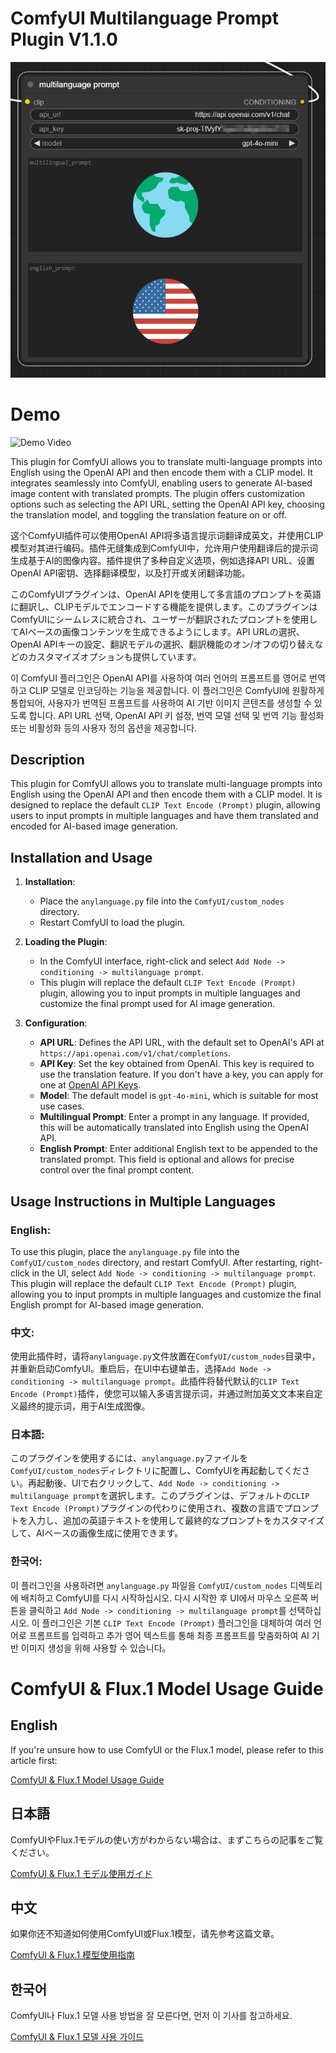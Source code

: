 # ComfyUI Multilanguage Prompt Plugin V1.1.0

![UI](https://raw.githubusercontent.com/ArataAI/anylanguage/master/UI.png)

# Demo

![Demo Video](https://raw.githubusercontent.com/ArataAI/anylanguage/master/demo.gif)

This plugin for ComfyUI allows you to translate multi-language prompts into English using the OpenAI API and then encode them with a CLIP model. It integrates seamlessly into ComfyUI, enabling users to generate AI-based image content with translated prompts. The plugin offers customization options such as selecting the API URL, setting the OpenAI API key, choosing the translation model, and toggling the translation feature on or off.

这个ComfyUI插件可以使用OpenAI API将多语言提示词翻译成英文，并使用CLIP模型对其进行编码。插件无缝集成到ComfyUI中，允许用户使用翻译后的提示词生成基于AI的图像内容。插件提供了多种自定义选项，例如选择API URL、设置OpenAI API密钥、选择翻译模型，以及打开或关闭翻译功能。

このComfyUIプラグインは、OpenAI APIを使用して多言語のプロンプトを英語に翻訳し、CLIPモデルでエンコードする機能を提供します。このプラグインはComfyUIにシームレスに統合され、ユーザーが翻訳されたプロンプトを使用してAIベースの画像コンテンツを生成できるようにします。API URLの選択、OpenAI APIキーの設定、翻訳モデルの選択、翻訳機能のオン/オフの切り替えなどのカスタマイズオプションも提供しています。

이 ComfyUI 플러그인은 OpenAI API를 사용하여 여러 언어의 프롬프트를 영어로 번역하고 CLIP 모델로 인코딩하는 기능을 제공합니다. 이 플러그인은 ComfyUI에 원활하게 통합되어, 사용자가 번역된 프롬프트를 사용하여 AI 기반 이미지 콘텐츠를 생성할 수 있도록 합니다. API URL 선택, OpenAI API 키 설정, 번역 모델 선택 및 번역 기능 활성화 또는 비활성화 등의 사용자 정의 옵션을 제공합니다.

## Description

This plugin for ComfyUI allows you to translate multi-language prompts into English using the OpenAI API and then encode them with a CLIP model. It is designed to replace the default `CLIP Text Encode (Prompt)` plugin, allowing users to input prompts in multiple languages and have them translated and encoded for AI-based image generation.

## Installation and Usage

1. **Installation**:
   - Place the `anylanguage.py` file into the `ComfyUI/custom_nodes` directory.
   - Restart ComfyUI to load the plugin.

2. **Loading the Plugin**:
   - In the ComfyUI interface, right-click and select `Add Node -> conditioning -> multilanguage prompt`.
   - This plugin will replace the default `CLIP Text Encode (Prompt)` plugin, allowing you to input prompts in multiple languages and customize the final prompt used for AI image generation.

3. **Configuration**:
   - **API URL**: Defines the API URL, with the default set to OpenAI's API at `https://api.openai.com/v1/chat/completions`.
   - **API Key**: Set the key obtained from OpenAI. This key is required to use the translation feature. If you don't have a key, you can apply for one at [OpenAI API Keys](https://platform.openai.com/api-keys).
   - **Model**: The default model is `gpt-4o-mini`, which is suitable for most use cases.
   - **Multilingual Prompt**: Enter a prompt in any language. If provided, this will be automatically translated into English using the OpenAI API.
   - **English Prompt**: Enter additional English text to be appended to the translated prompt. This field is optional and allows for precise control over the final prompt content.

## Usage Instructions in Multiple Languages

### English:
To use this plugin, place the `anylanguage.py` file into the `ComfyUI/custom_nodes` directory, and restart ComfyUI. After restarting, right-click in the UI, select `Add Node -> conditioning -> multilanguage prompt`. This plugin will replace the default `CLIP Text Encode (Prompt)` plugin, allowing you to input prompts in multiple languages and customize the final English prompt for AI-based image generation.

### 中文:
使用此插件时，请将`anylanguage.py`文件放置在`ComfyUI/custom_nodes`目录中，并重新启动ComfyUI。重启后，在UI中右键单击，选择`Add Node -> conditioning -> multilanguage prompt`。此插件将替代默认的`CLIP Text Encode (Prompt)`插件，使您可以输入多语言提示词，并通过附加英文文本来自定义最终的提示词，用于AI生成图像。

### 日本語:
このプラグインを使用するには、`anylanguage.py`ファイルを`ComfyUI/custom_nodes`ディレクトリに配置し、ComfyUIを再起動してください。再起動後、UIで右クリックして、`Add Node -> conditioning -> multilanguage prompt`を選択します。このプラグインは、デフォルトの`CLIP Text Encode (Prompt)`プラグインの代わりに使用され、複数の言語でプロンプトを入力し、追加の英語テキストを使用して最終的なプロンプトをカスタマイズして、AIベースの画像生成に使用できます。

### 한국어:
이 플러그인을 사용하려면 `anylanguage.py` 파일을 `ComfyUI/custom_nodes` 디렉토리에 배치하고 ComfyUI를 다시 시작하십시오. 다시 시작한 후 UI에서 마우스 오른쪽 버튼을 클릭하고 `Add Node -> conditioning -> multilanguage prompt`를 선택하십시오. 이 플러그인은 기본 `CLIP Text Encode (Prompt)` 플러그인을 대체하여 여러 언어로 프롬프트를 입력하고 추가 영어 텍스트를 통해 최종 프롬프트를 맞춤화하여 AI 기반 이미지 생성을 위해 사용할 수 있습니다。



# ComfyUI & Flux.1 Model Usage Guide

## English
If you're unsure how to use ComfyUI or the Flux.1 model, please refer to this article first:

[ComfyUI & Flux.1 Model Usage Guide](https://github.com/ArataAI/anylanguage/wiki)

## 日本語
ComfyUIやFlux.1モデルの使い方がわからない場合は、まずこちらの記事をご覧ください。

[ComfyUI & Flux.1 モデル使用ガイド](https://github.com/ArataAI/anylanguage/wiki)

## 中文
如果你还不知道如何使用ComfyUI或Flux.1模型，请先参考这篇文章。

[ComfyUI & Flux.1 模型使用指南](https://github.com/ArataAI/anylanguage/wiki)

## 한국어
ComfyUI나 Flux.1 모델 사용 방법을 잘 모른다면, 먼저 이 기사를 참고하세요.

[ComfyUI & Flux.1 모델 사용 가이드](https://github.com/ArataAI/anylanguage/wiki)
